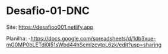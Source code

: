 # Desafio-01-DNC
Site: https://desafioo001.netlify.app

Planilha: -https://docs.google.com/spreadsheets/d/1db3xue-mG0MP0bLETdi0l51sWbd44hScmIzcvtpL6zk/edit?usp=sharing